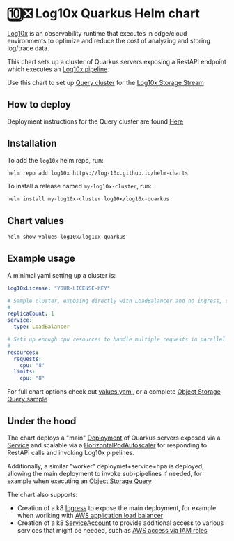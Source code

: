 # 🔟❎ Log10x Quarkus Helm chart

[Log10x](http://doc.log10x.com) is an observability runtime that executes in edge/cloud environments to optimize and reduce the cost of analyzing and storing log/trace data.

This chart sets up a cluster of Quarkus servers exposing a RestAPI endpoint which executes an [Log10x pipeline](http://doc.log10x.com/concepts/pipeline).

Use this chart to set up [Query cluster](http://doc.log10x.com/run/apps/cloud/stream/#query) for the [Log10x Storage Stream](http://doc.log10x.com/run/apps/cloud/stream)

## How to deploy

Deployment instructions for the Query cluster are found [Here](http://doc.log10x.com/deploy/apps/cloud/stream)

## Installation

To add the `log10x` helm repo, run:

```sh
helm repo add log10x https://log-10x.github.io/helm-charts
```

To install a release named `my-log10x-cluster`, run:

```sh
helm install my-log10x-cluster log10x/log10x-quarkus
```

## Chart values

```sh
helm show values log10x/log10x-quarkus
```

## Example usage

A minimal yaml setting up a cluster is:

```yaml
log10xLicense: "YOUR-LICENSE-KEY"

# Sample cluster, exposing directly with LoadBalancer and no ingress, single replica, no autoscale
#
replicaCount: 1
service:
  type: LoadBalancer

# Sets up enough cpu resources to handle multiple requests in parallel
#
resources:
  requests:
    cpu: "8"
  limits:
    cpu: "8"
```

For full chart options check out [values.yaml](values.yaml), or a complete [Object Storage Query sample](https://github.com/log-10x/helm-charts/blob/main/samples/log10x-query.yaml)


## Under the hood

The chart deploys a "main" [Deployment](https://kubernetes.io/docs/concepts/workloads/controllers/deployment/) of Quarkus servers exposed via a [Service](https://kubernetes.io/docs/concepts/services-networking/service/) and scalable via a [HorizontalPodAutoscaler](https://kubernetes.io/docs/tasks/run-application/horizontal-pod-autoscale/) for responding to RestAPI calls and invoking Log10x pipelines.

Additionally, a similar "worker" deploymet+service+hpa is deployed, allowing the main deployment to invoke sub-pipelines if needed, for example when executing an [Object Storage Query](http://doc.log10x.com/run/input/objectStorage/query/#__tabbed_1_2)

The chart also supports:
- Creation of a k8 [Ingress](https://kubernetes.io/docs/concepts/services-networking/ingress/) to expose the main deployment, for example when woriking with [AWS application load balancer](https://docs.aws.amazon.com/eks/latest/userguide/alb-ingress.html)
- Creation of a k8 [ServiceAccount](https://kubernetes.io/docs/concepts/security/service-accounts/) to provide additional access to various services that might be needed, such as [AWS access via IAM roles](https://docs.aws.amazon.com/eks/latest/userguide/associate-service-account-role.html)
